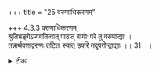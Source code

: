 +++
title = "25 वरुणाधिकरणम्"

+++
4.3.3 वरुणाधिकरणम्  
श्रुतिभङ्गेऽप्यगतित्वात् पाठात् वायोः परे तु वरुणाद्याः ।  
तन्नार्थवशाद्वरुणः तटितः स्यात् उपरि तदुपरीन्द्राद्याः ।। 31 ।।

<details><summary>टीका</summary>

4.3.3 वरुणाधिकरणम् The prima facie view is : the कौषीतकि text introduces the world of वरुण in between the worlds of वायु and of the Sun. वरुण therefore is to be placed after वायु in accordance with the order of the series in the above text. The above view is wrong. Since lightning exists in the clouds and clouds constitute the body of वरुण. वरुण is to be placed after lighting and Indra and प्रजापति should come after वरुण. Notes : 1. I.3.
</details>

